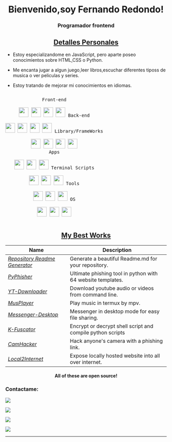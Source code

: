 <h1 align="center">Bienvenido,soy Fernando Redondo!</h1>
<p align="center">

<h3 align="center">Programador frontend</h3>
<h2 align="center"><u>Detalles Personales</u></h2>
<p align="center">

 - Estoy especializandome en JavaScript, pero aparte poseo conocimientos sobre HTML,CSS o Python.
 
 - Me encanta jugar a algun juego,leer libros,escuchar diferentes tiposs de musica o ver peliculas y series.

 - Estoy tratando de mejorar mi conocimientos en idiomas.
 

</p>

<p style="display: inline-block;" align="center">
  <kbd>
    <kbd>Front-end</kbd>
    <br>
    <br>
    <img width="30px" src="https://cdn.jsdelivr.net/gh/devicons/devicon/icons/html5/html5-original.svg" /> 
    <img width="30px" src="https://cdn.jsdelivr.net/gh/devicons/devicon/icons/css3/css3-plain.svg" /> 
    <img width="30px" src="https://cdn.jsdelivr.net/gh/devicons/devicon/icons/sass/sass-original.svg" /> 
    <img width="30px" src="https://cdn.jsdelivr.net/gh/devicons/devicon/icons/javascript/javascript-original.svg" />
  </kbd>
  <kbd>
    <kbd>Back-end</kbd>
    <br>
    <br>
    <img width="30px" src="https://cdn.jsdelivr.net/gh/devicons/devicon/icons/php/php-original.svg" />
    <img width="30px" src="https://cdn.jsdelivr.net/gh/devicons/devicon/icons/typescript/typescript-original.svg" />
    <img width="30px" src="https://cdn.jsdelivr.net/gh/devicons/devicon/icons/nodejs/nodejs-original.svg" />
    <img width="30px" src="https://cdn.jsdelivr.net/gh/devicons/devicon/icons/rails/rails-original-wordmark.svg" />
  </kbd>
  <kbd>
    <kbd>Library/FrameWorks</kbd>
    <br>
    <br>
    <img width="30px" src="https://cdn.jsdelivr.net/gh/devicons/devicon/icons/tailwindcss/tailwindcss-plain.svg" />
    <img width="30px" src="https://cdn.jsdelivr.net/gh/devicons/devicon/icons/bootstrap/bootstrap-original.svg" />
    <img width="30px" src="https://cdn.jsdelivr.net/gh/devicons/devicon/icons/react/react-original.svg" />
    <img width="30px" src="https://cdn.jsdelivr.net/gh/devicons/devicon/icons/vuejs/vuejs-original.svg" />
  </kbd>
  <br>
  <kbd>
    <kbd>Apps</kbd>
    <br>
    <br>
    <img width="30px" src="https://cdn.jsdelivr.net/gh/devicons/devicon/icons/java/java-original.svg" />
    <img width="30px" src="https://cdn.jsdelivr.net/gh/devicons/devicon/icons/kotlin/kotlin-original.svg" />
    <img width="30px" src="https://cdn.jsdelivr.net/gh/devicons/devicon/icons/dart/dart-original.svg" />
  </kbd>
  <kbd>
    <kbd>Terminal Scripts</kbd>
    <br>
    <br>
    <img width="30px" src="https://cdn.jsdelivr.net/gh/devicons/devicon/icons/python/python-plain.svg" />
    <img width="30px" src="https://cdn.jsdelivr.net/gh/devicons/devicon/icons/bash/bash-original.svg" />
    <img width="30px" src="https://cdn.jsdelivr.net/gh/devicons/devicon/icons/ruby/ruby-original.svg" />
  </kbd>
  <kbd>
    <kbd>Tools</kbd>
    <br>
    <br>
    <img width="30px" src="https://cdn.jsdelivr.net/gh/devicons/devicon/icons/vscode/vscode-original.svg" />
    <img width="30px" src="https://github.com/termux/termux-app/raw/master/app/src/main/res/mipmap-xxxhdpi/ic_launcher.png" />
    <img width="30px" src="https://upload.wikimedia.org/wikipedia/commons/thumb/b/b2/Repl.it_logo.svg/512px-Repl.it_logo.svg.png">
  </kbd>
  <kbd>
    <kbd>OS</kbd>
    <br>
    <br>
    <img width="30px" src="https://cdn.jsdelivr.net/gh/devicons/devicon/icons/linux/linux-original.svg" />
    <img width="30px" src="https://cdn.jsdelivr.net/gh/devicons/devicon/icons/android/android-original.svg" />
    <img width="30px" src="https://cdn.jsdelivr.net/gh/devicons/devicon/icons/windows8/windows8-original.svg" />
  </kbd>
</p>

<h2 align="center"><u>My Best Works</u></h2>

| Name                  | Description                                                |
| ---------------------------------|--------------------------------------------------------------- |
| _[Repository Readme Generator](https://github.com/KasRoudra/repository-readme-generator)_            | Generate a beautiful Readme.md for your repository.             |
| _[PyPhisher](https://github.com/KasRoudra/pyphisher)_                          | Ultimate phishing tool in python with 64 website templates.     |
| _[YT-Downloader](https://github.com/KasRoudra/YT-Downloader)_                  | Download youtube audio or videos from command line.             |
| _[MusPlayer](https://github.com/KasRoudra/MusPlayer)_                         | Play music in termux by mpv.                                     |
| _[Messenger-Desktop](https://github.com/KasRoudra/messengerdesktop)_           |  Messenger in desktop mode for easy file sharing.                |
| _[K-Fuscator](https://github.com/KasRoudra/k-fuscator)_                       | Encrypt or decrypt shell script and compile python scripts       |
| _[CamHacker](https://github.com/KasRoudra/CamHacker)_                         | Hack anyone's camera with a phishing link.                       |
| _[Local2Internet](https://github.com/KasRoudra/Local2Internet)_               | Expose locally hosted website into all over internet.            |
<h4 align="center">All of these are open source!</h4>



### Contactame:

<a href="https://github.com/KasRoudra" target="_blank"><img src="https://img.shields.io/badge/Github-KasRoudra-green?style=for-the-badge&logo=github"></a>

<a href="https://facebook.com/KasRoudra" target="_blank"><img src="https://img.shields.io/badge/FaceBook-KasRoudra-purple?style=for-the-badge&logo=facebook"></a>

<a href="https://m.me/KasRoudra" target="_blank"><img src="https://img.shields.io/badge/Messenger-KasRoudra-red?style=for-the-badge&logo=messenger"></a>

<a href="mailto:kasroudrakrd@gmail.com" target="_blank"><img src="https://img.shields.io/badge/Email-kasroudrakrd@gmail.com-teal?style=for-the-badge&logo=gmail"></a>

------


